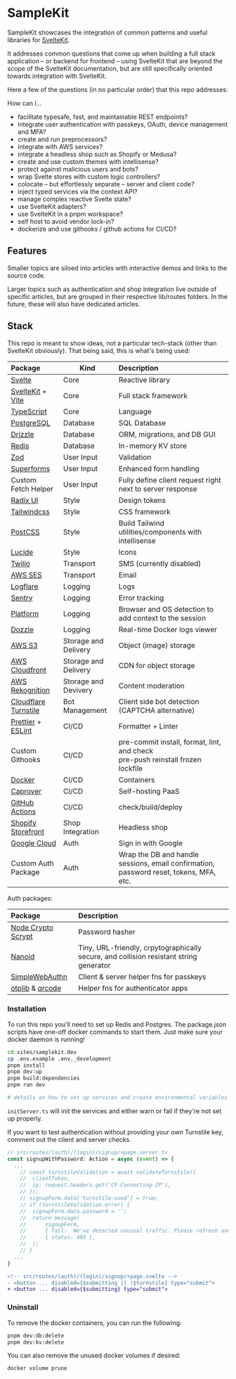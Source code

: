 # SampleKit

SampleKit showcases the integration of common patterns and useful libraries for [SvelteKit](https://kit.svelte.dev/).

It addresses common questions that come up when building a full stack application – or backend for frontend – using SvelteKit that are beyond the scope of the SvelteKit documentation, but are still specifically oriented towards integration with SvelteKit.

Here a few of the questions (in no particular order) that this repo addresses:

How can I...

- facilitate typesafe, fast, and maintainable REST endpoints?
- integrate user authentication with passkeys, OAuth, device management and MFA?
- create and run preprocessors?
- integrate with AWS services?
- integrate a headless shop such as Shopify or Medusa?
- create and use custom themes with intellisense?
- protect against malicious users and bots?
- wrap Svelte stores with custom logic controllers?
- colocate – but effortlessly separate – server and client code?
- inject typed services via the context API?
- manage complex reactive Svelte state?
- use SvelteKit adapters?
- use SvelteKit in a pnpm workspace?
- self host to avoid vendor lock-in?
- dockerize and use githooks / github actions for CI/CD?

## Features

Smaller topics are siloed into articles with interactive demos and links to the source code.

Larger topics such as authentication and shop integration live outside of specific articles, but are grouped in their respective lib/routes folders. In the future, these will also have dedicated articles.

## Stack

This repo is meant to show ideas, not a particular tech-stack (other than SvelteKit obviously). That being said, this is what's being used:

| Package                                                             | Kind                 | Description                                                                            |
| :------------------------------------------------------------------ | -------------------- | :------------------------------------------------------------------------------------- |
| [Svelte](https://svelte.dev/)                                       | Core                 | Reactive library                                                                       |
| [SvelteKit](https://kit.svelte.dev/) + [Vite](https://vitejs.dev/)  | Core                 | Full stack framework                                                                   |
| [TypeScript](https://www.typescriptlang.org/)                       | Core                 | Language                                                                               |
| [PostgreSQL](https://node-postgres.com/)                            | Database             | SQL Database                                                                           |
| [Drizzle](https://orm.drizzle.team/docs/overview)                   | Database             | ORM, migrations, and DB GUI                                                            |
| [Redis](https://redis.io/)                                          | Database             | In-memory KV store                                                                     |
| [Zod](https://zod.dev/)                                             | User Input           | Validation                                                                             |
| [Superforms](https://superforms.rocks/)                             | User Input           | Enhanced form handling                                                                 |
| Custom Fetch Helper                                                 | User Input           | Fully define client request right next to server response                              |
| [Radix UI](https://www.radix-ui.com/)                               | Style                | Design tokens                                                                          |
| [Tailwindcss](https://tailwindcss.com/)                             | Style                | CSS framework                                                                          |
| [PostCSS](https://postcss.org/)                                     | Style                | Build Tailwind utilities/components with intellisense                                  |
| [Lucide](https://lucide.dev/)                                       | Style                | Icons                                                                                  |
| [Twilio](https://www.twilio.com/)                                   | Transport            | SMS (currently disabled)                                                               |
| [AWS SES](https://aws.amazon.com/ses)                               | Transport            | Email                                                                                  |
| [Logflare](https://logflare.app/)                                   | Logging              | Logs                                                                                   |
| [Sentry](https://sentry.io/)                                        | Logging              | Error tracking                                                                         |
| [Platform](https://github.com/bestiejs/platform.js)                 | Logging              | Browser and OS detection to add context to the session                                 |
| [Dozzle](https://dozzle.dev/)                                       | Logging              | Real-time Docker logs viewer                                                           |
| [AWS S3](https://aws.amazon.com/s3/)                                | Storage and Delivery | Object (image) storage                                                                 |
| [AWS Cloudfront](https://aws.amazon.com/cloudfront/)                | Storage and Delivery | CDN for object storage                                                                 |
| [AWS Rekognition](https://aws.amazon.com/rekognition/)              | Storage and Devivery | Content moderation                                                                     |
| [Cloudflare Turnstile](https://developers.cloudflare.com/turnstile) | Bot Management       | Client side bot detection (CAPTCHA alternative)                                        |
| [Prettier](https://prettier.io/) + [ESLint](https://eslint.org/)    | CI/CD                | Formatter + Linter                                                                     |
| Custom Githooks                                                     | CI/CD                | pre-commit install, format, lint, and check<br/>pre-push reinstall frozen lockfile     |
| [Docker](https://www.docker.com/)                                   | CI/CD                | Containers                                                                             |
| [Caprover](https://caprover.com/)                                   | CI/CD                | Self-hosting PaaS                                                                      |
| [GitHub Actions](https://github.com/features/actions)               | CI/CD                | check/build/deploy                                                                     |
| [Shopify Storefront](https://shopify.dev/docs/api/storefront)       | Shop Integration     | Headless shop                                                                          |
| [Google Cloud](https://console.cloud.google.com/apis)               | Auth                 | Sign in with Google                                                                    |
| Custom Auth Package                                                 | Auth                 | Wrap the DB and handle sessions, email confirmation, password reset, tokens, MFA, etc. |

Auth packages:

| Package                                                                                                    | Description                                                                            |
| :--------------------------------------------------------------------------------------------------------- | :------------------------------------------------------------------------------------- |
| [Node Crypto Scrypt](https://nodejs.org/api/crypto.html#cryptoscryptpassword-salt-keylen-options-callback) | Password hasher                                                                        |
| [Nanoid](https://github.com/ai/nanoid)                                                                     | Tiny, URL-friendly, crpytographically secure, and collision resistant string generator |
| [SimpleWebAuthn](https://simplewebauthn.dev/)                                                              | Client & server helper fns for passkeys                                                |
| [otplib](https://github.com/yeojz/otplib) & [qrcode](https://github.com/soldair/node-qrcode)               | Helper fns for authenticator apps                                                      |

### Installation

To run this repo you'll need to set up Redis and Postgres. The package.json scripts have one-off docker commands to start them. Just make sure your docker daemon is running!

```sh
cd sites/samplekit.dev
cp .env.example .env._development
pnpm install
pnpm dev:up
pnpm build:dependencies
pnpm run dev

# details on how to set up services and create environmental variables in .env.example
```

`initServer.ts` will init the services and either warn or fail if they're not set up properly.

If you want to test authentication without providing your own Turnstile key, comment out the client and server checks.

```ts
// src/routes/(auth)/(login)/signup/+page.server.ts
const signupWithPassword: Action = async (event) => {
  ...
    // const turnstileValidation = await validateTurnstile({
    // 	clientToken,
    // 	ip: request.headers.get('CF-Connecting-IP'),
    // });
    // signupForm.data['turnstile-used'] = true;
    // if (turnstileValidation.error) {
    // 	signupForm.data.password = '';
    // 	return message(
    // 		signupForm,
    // 		{ fail: `We've detected unusual traffic. Please refresh and try again.` },
    // 		{ status: 403 },
    // 	);
    // }
  ...
}
```

```diff
<!-- src/routes/(auth)/(login)/signup/+page.svelte -->
- <button ... disabled={$submitting || !$turnstile} type="submit">
+ <button ... disabled={$submitting} type="submit">
```

### Uninstall

To remove the docker containers, you can run the following:

```sh
pnpm dev:db:delete
pnpm dev:kv:delete
```

You can also remove the unused docker volumes if desired:

```sh
docker volume prune
```
